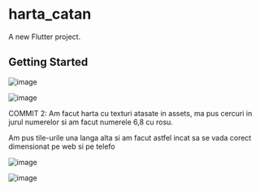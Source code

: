 # harta_catan

A new Flutter project.

## Getting Started

![image](https://github.com/user-attachments/assets/7c27a684-5ea8-4956-8df1-484e706329ee)

![image](https://github.com/user-attachments/assets/bf57c7e1-adc6-4f0f-9454-2866276a8725)

COMMIT 2:
Am facut harta cu texturi atasate in assets, ma pus cercuri in jurul numerelor si am facut numerele 6,8 cu rosu.

Am pus tile-urile una langa alta si am facut astfel incat sa se vada corect dimensionat pe web si pe telefo

![image](https://github.com/user-attachments/assets/26c74308-064c-4116-af98-64ec0129507a)

![image](https://github.com/user-attachments/assets/59a6552e-85e6-4e4c-ba6a-aaa3064fe287)
